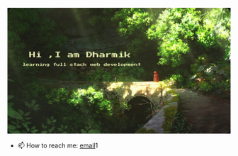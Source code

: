 <p align="center">
  <img src="https://github.com/DharmikUmretiya/dharmikumretiya/blob/main/main/Hi%20%2CI%20am%20Dharmik.png" />
</p>


- 📫 How to reach me: [email](dev.dharmikumretiya@gmail.com)1
